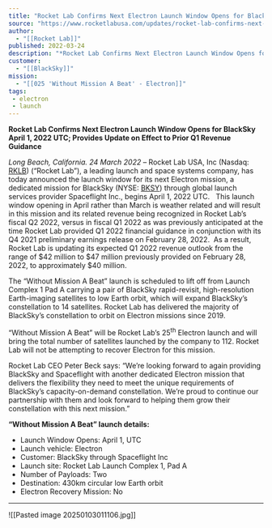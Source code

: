 ```yaml
---
title: "Rocket Lab Confirms Next Electron Launch Window Opens for BlackSky April 1, 2022 UTC; Provides Update on Effect to Prior Q1 Revenue Guidance "
source: "https://www.rocketlabusa.com/updates/rocket-lab-confirms-next-electron-launch-window-opens-for-blacksky-april-1-2022-utc-provides-update-on-effect-to-prior-q1-revenue-guidance/"
author:
  - "[[Rocket Lab]]"
published: 2022-03-24
description: "*Rocket Lab Confirms Next Electron Launch Window Opens for BlackSky April 1, 2022 UTC; Provides Update on Effect to Prior Q1 Revenue Guidance*"
customer:
  - "[[BlackSky]]"
mission:
  - "[[025 'Without Mission A Beat' - Electron]]"
tags:
 - electron
 - launch
---
```

**Rocket Lab Confirms Next Electron Launch Window Opens for BlackSky April 1, 2022 UTC; Provides Update on Effect to Prior Q1 Revenue Guidance**

*Long Beach, California. 24 March 2022* – Rocket Lab USA, Inc (Nasdaq: [RKLB](https://investors.rocketlabusa.com/)) (“Rocket Lab”), a leading launch and space systems company, has today announced the launch window for its next Electron mission, a dedicated mission for BlackSky (NYSE: [BKSY](http://www.blacksky.com/)) through global launch services provider Spaceflight Inc., begins April 1, 2022 UTC.   This launch window opening in April rather than March is weather related and will result in this mission and its related revenue being recognized in Rocket Lab’s fiscal Q2 2022, versus in fiscal Q1 2022 as was previously anticipated at the time Rocket Lab provided Q1 2022 financial guidance in conjunction with its Q4 2021 preliminary earnings release on February 28, 2022.  As a result, Rocket Lab is updating its expected Q1 2022 revenue outlook from the range of $42 million to $47 million previously provided on February 28, 2022, to approximately $40 million.

The “Without Mission A Beat” launch is scheduled to lift off from Launch Complex 1 Pad A carrying a pair of BlackSky rapid-revisit, high-resolution Earth-imaging satellites to low Earth orbit, which will expand BlackSky’s constellation to 14 satellites. Rocket Lab has delivered the majority of BlackSky’s constellation to orbit on Electron missions since 2019.

“Without Mission A Beat” will be Rocket Lab’s 25<sup>th</sup> Electron launch and will bring the total number of satellites launched by the company to 112. Rocket Lab will not be attempting to recover Electron for this mission.

Rocket Lab CEO Peter Beck says: “We’re looking forward to again providing BlackSky and Spaceflight with another dedicated Electron mission that delivers the flexibility they need to meet the unique requirements of BlackSky’s capacity-on-demand constellation. We’re proud to continue our partnership with them and look forward to helping them grow their constellation with this next mission.”

**“Without Mission A Beat” launch details:**

- Launch Window Opens: April 1, UTC
- Launch vehicle: Electron
- Customer: BlackSky through Spaceflight Inc
- Launch site: Rocket Lab Launch Complex 1, Pad A
- Number of Payloads: Two
- Destination: 430km circular low Earth orbit
- Electron Recovery Mission: No

---

![[Pasted image 20250103011106.jpg]]